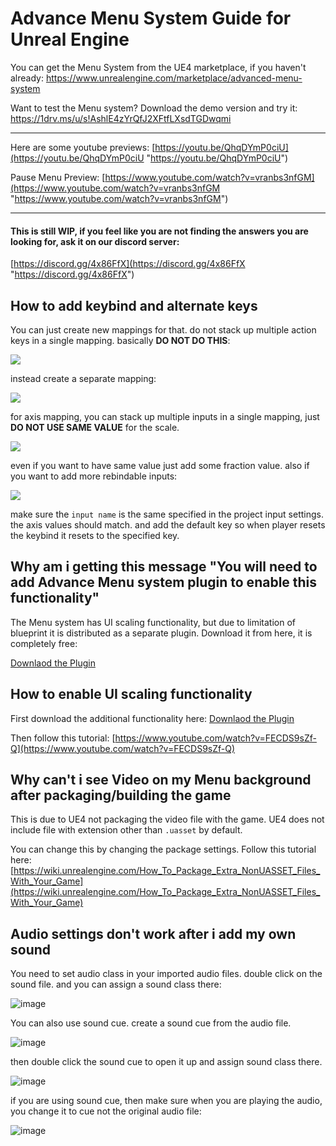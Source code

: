 
# Advance Menu System Guide for Unreal Engine
You can get the Menu System from the UE4 marketplace, if you haven't already: 
https://www.unrealengine.com/marketplace/advanced-menu-system

Want to test the Menu system? Download the demo version and try it:
https://1drv.ms/u/s!AshlE4zYrQfJ2XFtfLXsdTGDwqmi


------------



Here are some youtube previews:
[https://youtu.be/QhqDYmP0ciU](https://youtu.be/QhqDYmP0ciU "https://youtu.be/QhqDYmP0ciU")

Pause Menu Preview: [https://www.youtube.com/watch?v=vranbs3nfGM](https://www.youtube.com/watch?v=vranbs3nfGM "https://www.youtube.com/watch?v=vranbs3nfGM")

------------


#### This is still WIP, if you feel like you are not finding the answers you are looking for, ask it on our discord server:
[https://discord.gg/4x86FfX](https://discord.gg/4x86FfX "https://discord.gg/4x86FfX")

## How to add keybind and alternate keys
You can just create new mappings for that. do not stack up multiple action keys in a single mapping.
basically **DO NOT DO THIS**:

![](https://cdn.discordapp.com/attachments/442452324988747776/494176222994104330/unknown.png)

instead create a separate mapping:

![](https://cdn.discordapp.com/attachments/442452324988747776/494176383518507010/unknown.png)

for axis mapping, you can stack up multiple inputs in a single mapping, just **DO NOT USE SAME VALUE** for the scale.

![](https://cdn.discordapp.com/attachments/442452324988747776/494176864944914432/unknown.png)

even if you want to have same value just add some fraction value.
also if you want to add more rebindable inputs:

![](https://cdn.discordapp.com/attachments/442452324988747776/494177595282292754/unknown.png)

make sure the `input name` is the same specified in the project input settings.
the axis values should match.
and add the default key so when player resets the keybind it resets to the specified key.


## Why am i getting this message "You will need to add Advance Menu system plugin to enable this functionality"
The Menu system has UI scaling functionality, but due to limitation of blueprint it is distributed as a separate plugin. Download it from here, it is completely free:

[Downlaod the Plugin](https://gum.co/nspP)

## How to enable UI scaling functionality
First download the additional functionality here: [Downlaod the Plugin](https://gum.co/nspP)

Then follow this tutorial: [https://www.youtube.com/watch?v=FECDS9sZf-Q](https://www.youtube.com/watch?v=FECDS9sZf-Q)


## Why can't i see Video on my Menu background after packaging/building the game
This is due to UE4 not packaging the video file with the game. UE4 does not include file with extension other than `.uasset` by default.

You can change this by changing the package settings. Follow this tutorial here:
[https://wiki.unrealengine.com/How_To_Package_Extra_NonUASSET_Files_With_Your_Game](https://wiki.unrealengine.com/How_To_Package_Extra_NonUASSET_Files_With_Your_Game)

## Audio settings don't work after i add my own sound
You need to set audio class in your imported audio files. double click on the sound file. and you can assign a sound class there:

![image](https://cdn.discordapp.com/attachments/442450806760013826/493417445558845440/unknown.png)


You can also use sound cue. create a sound cue from the audio file.

![image](https://cdn.discordapp.com/attachments/442450806760013826/493417839668232192/unknown.png)

then double click the sound cue to open it up and assign sound class there.

![image](https://cdn.discordapp.com/attachments/442450806760013826/493418115355377674/unknown.png)

if you are using sound cue, then make sure when you are playing the audio, you change it to cue not the original audio file:

![image](https://cdn.discordapp.com/attachments/442450806760013826/493418468318904332/unknown.png)
